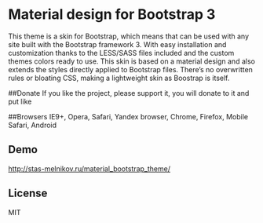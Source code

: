 # Material design for Bootstrap 3
This theme is a skin for Bootstrap, which means that can be used with any site built with the Bootstrap framework 3. With easy installation and customization thanks to the LESS/SASS files included and the custom themes colors ready to use. 
This skin is based on a material design and also extends the styles directly applied to Bootstrap files. There’s no overwritten rules or bloating CSS, making a lightweight skin as Boostrap is itself. 

##Donate
If you like the project, please support it, you will donate to it and put like

##Browsers
IE9+, Opera, Safari, Yandex browser, Chrome, Firefox, Mobile Safari, Android

## Demo
http://stas-melnikov.ru/material_bootstrap_theme/
## License
MIT
